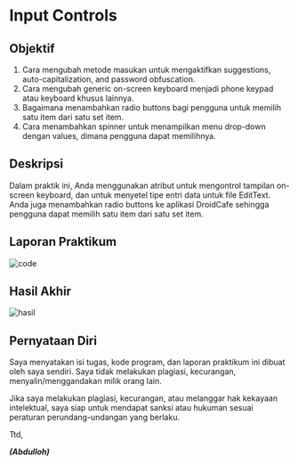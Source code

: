 # Input Controls

## Objektif
1. Cara mengubah metode masukan untuk mengaktifkan suggestions, auto-capitalization, and password obfuscation.
2. Cara mengubah generic on-screen keyboard menjadi phone keypad atau keyboard khusus lainnya.
3. Bagaimana menambahkan radio buttons bagi pengguna untuk memilih satu item dari satu set item.
4. Cara menambahkan spinner untuk menampilkan menu drop-down dengan values, dimana pengguna dapat memilihnya.

## Deskripsi
Dalam praktik ini, Anda menggunakan atribut untuk mengontrol tampilan on-screen keyboard, dan untuk menyetel tipe entri data untuk file EditText. Anda juga menambahkan radio buttons ke aplikasi DroidCafe sehingga pengguna dapat memilih satu item dari satu set item.

## Laporan Praktikum

![code](img/samplecode.PNG)


## Hasil Akhir

![hasil](img/test.gif)


## Pernyataan Diri

Saya menyatakan isi tugas, kode program, dan laporan praktikum ini dibuat oleh saya sendiri. Saya tidak melakukan plagiasi, kecurangan, menyalin/menggandakan milik orang lain.

Jika saya melakukan plagiasi, kecurangan, atau melanggar hak kekayaan intelektual, saya siap untuk mendapat sanksi atau hukuman sesuai peraturan perundang-undangan yang berlaku.

Ttd,

***(Abdulloh)***
